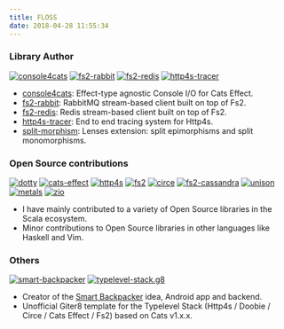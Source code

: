 ```yaml
---
title: FLOSS
date: 2018-04-28 11:55:34
---
```


### Library Author

[![console4cats](/img/floss/cats.png)](https://gvolpe.github.io/console4cats/)   [![fs2-rabbit](/img/floss/fs2-rabbit.png)](https://gvolpe.github.io/fs2-rabbit/)   [![fs2-redis](/img/floss/fs2-redis.png)](https://gvolpe.github.io/fs2-redis/)   [![http4s-tracer](/img/floss/http4s-tracer.png)](https://gvolpe.github.io/http4s-tracer/)

- [console4cats](https://gvolpe.github.io/console4cats/): Effect-type agnostic Console I/O for Cats Effect.
- [fs2-rabbit](https://gvolpe.github.io/fs2-rabbit/): RabbitMQ stream-based client built on top of Fs2.
- [fs2-redis](https://gvolpe.github.io/fs2-redis/): Redis stream-based client built on top of Fs2.
- [http4s-tracer](https://gvolpe.github.io/http4s-tracer/): End to end tracing system for Http4s.
- [split-morphism](http://hackage.haskell.org/package/split-morphism-0.1.0.0): Lenses extension: split epimorphisms and split monomorphisms.

### Open Source contributions

[![dotty](/img/floss/dotty.png)](https://github.com/lampepfl/dotty/graphs/contributors)    [![cats-effect](/img/floss/cats.png)](https://github.com/typelevel/cats-effect/graphs/contributors)    [![http4s](/img/floss/http4s.png)](https://github.com/http4s/http4s/graphs/contributors)    [![fs2](/img/floss/fs2.png)](https://github.com/functional-streams-for-scala/fs2/graphs/contributors)    [![circe](/img/floss/circe.png)](https://github.com/circe/circe/graphs/contributors)    [![fs2-cassandra](/img/floss/cassandra.png)](https://github.com/Spinoco/fs2-cassandra/graphs/contributors)    [![unison](/img/floss/unison.png)](https://github.com/unisonweb/unison/graphs/contributors)    [![metals](/img/floss/metals.png)](https://scalameta.org/metals/)    [![zio](/img/floss/zio.png)](https://scalaz.github.io/scalaz-zio/)

- I have mainly contributed to a variety of Open Source libraries in the Scala ecosystem.
- Minor contributions to Open Source libraries in other languages like Haskell and Vim.

### Others
[![smart-backpacker](/img/floss/sb.png)](https://github.com/SmartBackpacker/core/graphs/contributors)  [![typelevel-stack.g8](/img/floss/typelevel.png)](https://github.com/gvolpe/typelevel-stack.g8)

- Creator of the [Smart Backpacker](http://www.smartbackpackerapp.com/) idea, Android app and backend.
- Unofficial Giter8 template for the Typelevel Stack (Http4s / Doobie / Circe / Cats Effect / Fs2) based on Cats v1.x.x.
